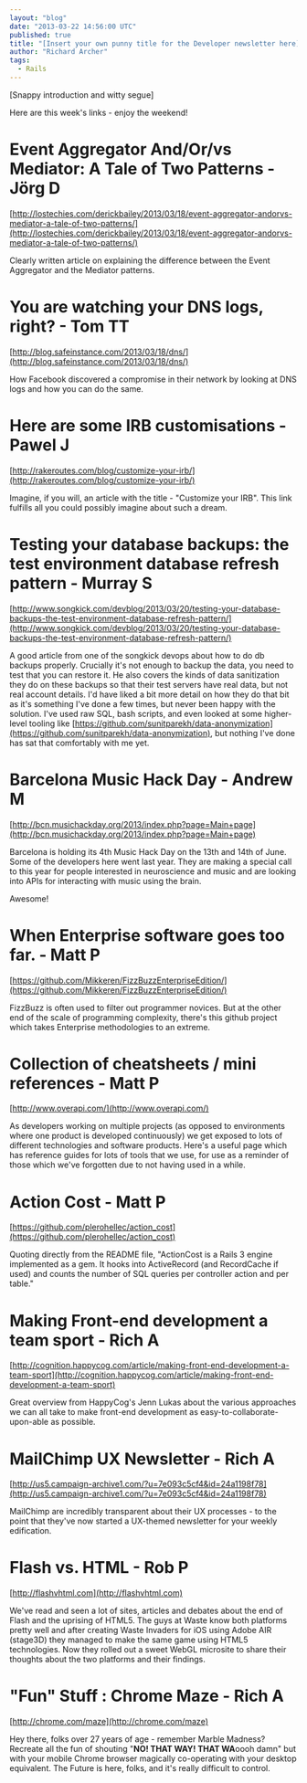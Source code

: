 ```yaml
---
layout: "blog"
date: "2013-03-22 14:56:00 UTC"
published: true
title: "[Insert your own punny title for the Developer newsletter here]"
author: "Richard Archer"
tags:
  - Rails
---
```


[Snappy introduction and witty segue]

Here are this week's links - enjoy the weekend!

Event Aggregator And/Or/vs Mediator: A Tale of Two Patterns - Jörg D
==

[http://lostechies.com/derickbailey/2013/03/18/event-aggregator-andorvs-mediator-a-tale-of-two-patterns/](http://lostechies.com/derickbailey/2013/03/18/event-aggregator-andorvs-mediator-a-tale-of-two-patterns/)

Clearly written article on explaining the difference between the Event Aggregator and the Mediator patterns.

You are watching your DNS logs, right? - Tom TT
==

[http://blog.safeinstance.com/2013/03/18/dns/](http://blog.safeinstance.com/2013/03/18/dns/)

How Facebook discovered a compromise in their network by looking at DNS logs and how you can do the same.

Here are some IRB customisations - Pawel J
==

[http://rakeroutes.com/blog/customize-your-irb/](http://rakeroutes.com/blog/customize-your-irb/)

Imagine, if you will, an article with the title - "Customize your IRB". This link fulfills all you could possibly imagine about such a dream.

Testing your database backups: the test environment database refresh pattern - Murray S
==

[http://www.songkick.com/devblog/2013/03/20/testing-your-database-backups-the-test-environment-database-refresh-pattern/](http://www.songkick.com/devblog/2013/03/20/testing-your-database-backups-the-test-environment-database-refresh-pattern/)

A good article from one of the songkick devops about how to do db backups properly.  Crucially it's not enough to backup the data, you need to test that you can restore it.  He also covers the kinds of data sanitization they do on these backups so that their test servers have real data, but not real account details.  I'd have liked a bit more detail on how they do that bit as it's something I've done a few times, but never been happy with the solution.  I've used raw SQL, bash scripts, and even looked at some higher-level tooling like [https://github.com/sunitparekh/data-anonymization](https://github.com/sunitparekh/data-anonymization), but nothing I've done has sat that comfortably with me yet.

Barcelona Music Hack Day - Andrew M
==

[http://bcn.musichackday.org/2013/index.php?page=Main+page](http://bcn.musichackday.org/2013/index.php?page=Main+page)

Barcelona is holding its 4th Music Hack Day on the 13th and 14th of June. Some of the developers here went last year. They are making a special call to this year for people interested in neuroscience and music and are looking into APIs for interacting with music using the brain.

Awesome!

When Enterprise software goes too far. - Matt P
==

[https://github.com/Mikkeren/FizzBuzzEnterpriseEdition/](https://github.com/Mikkeren/FizzBuzzEnterpriseEdition/)

FizzBuzz is often used to filter out programmer novices.  But at the other end of the scale of programming complexity, there's this github project which takes Enterprise methodologies to an extreme.

Collection of cheatsheets / mini references - Matt P
==

[http://www.overapi.com/](http://www.overapi.com/)

As developers working on multiple projects (as opposed to environments where one product is developed continuously) we get exposed to lots of different technologies and software products.  Here's a useful page which has reference guides for lots of tools that we use, for use as a reminder of those which we've forgotten due to not having used in a while.

Action Cost - Matt P
==

[https://github.com/plerohellec/action_cost](https://github.com/plerohellec/action_cost)

Quoting directly from the README file, "ActionCost is a Rails 3 engine implemented as a gem. It hooks into ActiveRecord (and RecordCache if used) and counts the number of SQL queries per controller action and per table."

Making Front-end development a team sport - Rich A
==

[http://cognition.happycog.com/article/making-front-end-development-a-team-sport](http://cognition.happycog.com/article/making-front-end-development-a-team-sport)

Great overview from HappyCog's Jenn Lukas about the various approaches we can all take to make front-end development as easy-to-collaborate-upon-able as possible.


MailChimp UX Newsletter - Rich A
==

[http://us5.campaign-archive1.com/?u=7e093c5cf4&id=24a1198f78](http://us5.campaign-archive1.com/?u=7e093c5cf4&id=24a1198f78)

MailChimp are incredibly transparent about their UX processes - to the point that they've now started a UX-themed newsletter for your weekly edification.

Flash vs. HTML - Rob P
==

[http://flashvhtml.com](http://flashvhtml.com)

We've read and seen a lot of sites, articles and debates about the end of Flash and the uprising of HTML5. The guys at Waste know both platforms pretty well and after creating Waste Invaders for iOS using Adobe AIR (stage3D) they managed to make the same game using HTML5 technologies. Now they rolled out a sweet WebGL microsite to share their thoughts about the two platforms and their findings.

"Fun" Stuff : Chrome Maze - Rich A
==

[http://chrome.com/maze](http://chrome.com/maze)

Hey there, folks over 27 years of age - remember Marble Madness? Recreate all the fun of shouting "**NO! THAT WAY! THAT WA**oooh damn" but with your mobile Chrome browser magically co-operating with your desktop equivalent. The Future is here, folks, and it's really difficult to control.

